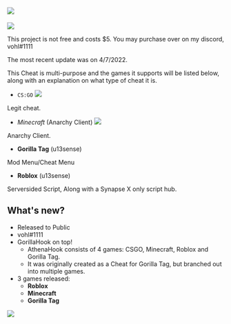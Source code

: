 # ![](https://img.shields.io/badge/u13-sense-9cf?style=flat-square&logo=apple)

![](https://img.shields.io/badge/build-1.0.0.0-blue?style=flat-square&logo=4chan&color=006600)

This project is not free and costs $5. You may purchase over on my discord, vohl#1111

The most recent update was on 4/7/2022.

This Cheat is multi-purpose and the games it supports will be listed below, along with an explanation on what type of cheat it is.

- `CS:GO` ![](https://img.shields.io/badge/u13s-sense-purple?color=ED1C40&style=flat-square&logo=Meteor)

Legit cheat.

- _Minecraft_ (Anarchy Client) ![](https://img.shields.io/badge/u13-sense-orange?style=flat-square&logo=AWSLambda)

Anarchy Client.

- **Gorilla Tag**  (u13sense)

Mod Menu/Cheat Menu
  - __Roblox__ (u13sense)
  
  Serversided Script, Along with a Synapse X only script hub.
## What's new?
- Released to Public
- vohl#1111
- GorillaHook on top!
  - AthenaHook consists of 4 games: CSGO, Minecraft, Roblox and Gorilla Tag. 
  - It was originally created as a Cheat for Gorilla Tag, but branched out into multiple games.
- 3 games released:
  - **Roblox**
  - **Minecraft**
  - **Gorilla Tag**

![](https://img.shields.io/badge/discord-.gg/sNNA8MSPCn-black?style=flat-square&logo=discord)


